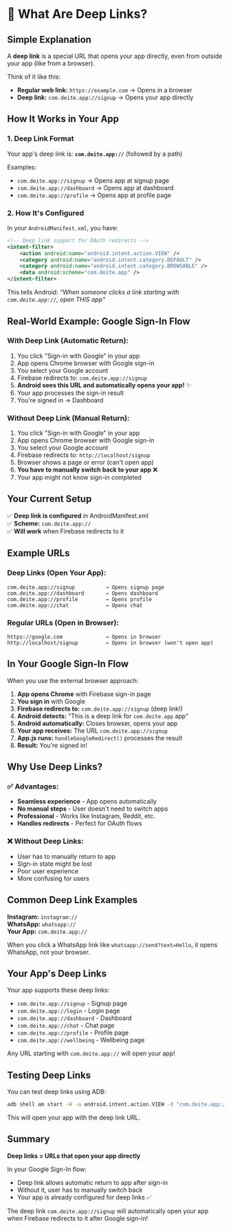 # 🔗 What Are Deep Links?

## Simple Explanation

A **deep link** is a special URL that opens your app directly, even from outside your app (like from a browser).

Think of it like this:
- **Regular web link:** `https://example.com` → Opens in a browser
- **Deep link:** `com.deite.app://signup` → Opens your app directly

## How It Works in Your App

### 1. **Deep Link Format**
Your app's deep link is: **`com.deite.app://`** (followed by a path)

Examples:
- `com.deite.app://signup` → Opens app at signup page
- `com.deite.app://dashboard` → Opens app at dashboard
- `com.deite.app://profile` → Opens app at profile page

### 2. **How It's Configured**

In your `AndroidManifest.xml`, you have:

```xml
<!-- Deep link support for OAuth redirects -->
<intent-filter>
    <action android:name="android.intent.action.VIEW" />
    <category android:name="android.intent.category.DEFAULT" />
    <category android:name="android.intent.category.BROWSABLE" />
    <data android:scheme="com.deite.app" />
</intent-filter>
```

This tells Android: *"When someone clicks a link starting with `com.deite.app://`, open THIS app"*

## Real-World Example: Google Sign-In Flow

### **With Deep Link (Automatic Return):**

1. You click "Sign-in with Google" in your app
2. App opens Chrome browser with Google sign-in
3. You select your Google account
4. Firebase redirects to: `com.deite.app://signup`
5. **Android sees this URL and automatically opens your app!** ✨
6. Your app processes the sign-in result
7. You're signed in → Dashboard

### **Without Deep Link (Manual Return):**

1. You click "Sign-in with Google" in your app
2. App opens Chrome browser with Google sign-in
3. You select your Google account
4. Firebase redirects to: `http://localhost/signup`
5. Browser shows a page or error (can't open app)
6. **You have to manually switch back to your app** ❌
7. Your app might not know sign-in completed

## Your Current Setup

✅ **Deep link is configured** in AndroidManifest.xml  
✅ **Scheme:** `com.deite.app://`  
✅ **Will work** when Firebase redirects to it

## Example URLs

### Deep Links (Open Your App):
```
com.deite.app://signup          → Opens signup page
com.deite.app://dashboard       → Opens dashboard
com.deite.app://profile         → Opens profile
com.deite.app://chat            → Opens chat
```

### Regular URLs (Open in Browser):
```
https://google.com              → Opens in browser
http://localhost/signup         → Opens in browser (won't open app)
```

## In Your Google Sign-In Flow

When you use the external browser approach:

1. **App opens Chrome** with Firebase sign-in page
2. **You sign in** with Google
3. **Firebase redirects to:** `com.deite.app://signup` (deep link!)
4. **Android detects:** "This is a deep link for `com.deite.app` app"
5. **Android automatically:** Closes browser, opens your app
6. **Your app receives:** The URL `com.deite.app://signup`
7. **App.js runs:** `handleGoogleRedirect()` processes the result
8. **Result:** You're signed in!

## Why Use Deep Links?

### ✅ **Advantages:**
- **Seamless experience** - App opens automatically
- **No manual steps** - User doesn't need to switch apps
- **Professional** - Works like Instagram, Reddit, etc.
- **Handles redirects** - Perfect for OAuth flows

### ❌ **Without Deep Links:**
- User has to manually return to app
- Sign-in state might be lost
- Poor user experience
- More confusing for users

## Common Deep Link Examples

**Instagram:** `instagram://`  
**WhatsApp:** `whatsapp://`  
**Your App:** `com.deite.app://`

When you click a WhatsApp link like `whatsapp://send?text=Hello`, it opens WhatsApp, not your browser.

## Your App's Deep Links

Your app supports these deep links:

- `com.deite.app://signup` - Signup page
- `com.deite.app://login` - Login page  
- `com.deite.app://dashboard` - Dashboard
- `com.deite.app://chat` - Chat page
- `com.deite.app://profile` - Profile page
- `com.deite.app://wellbeing` - Wellbeing page

Any URL starting with `com.deite.app://` will open your app!

## Testing Deep Links

You can test deep links using ADB:

```bash
adb shell am start -W -a android.intent.action.VIEW -d "com.deite.app://signup" com.deite.app
```

This will open your app with the deep link URL.

## Summary

**Deep links = URLs that open your app directly**

In your Google Sign-In flow:
- Deep link allows automatic return to app after sign-in
- Without it, user has to manually switch back
- Your app is already configured for deep links ✅

The deep link `com.deite.app://signup` will automatically open your app when Firebase redirects to it after Google sign-in!

